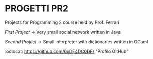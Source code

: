 # PROGETTI PR2

Projects for Programming 2 course held by Prof. Ferrari

*First* *Project* -> Very small social network written in Java 

*Second* *Project* -> Small interpreter with dictionaries written in OCaml

:octocat: https://github.com/0xDE4DC0DE/ "Profilo GitHub"
